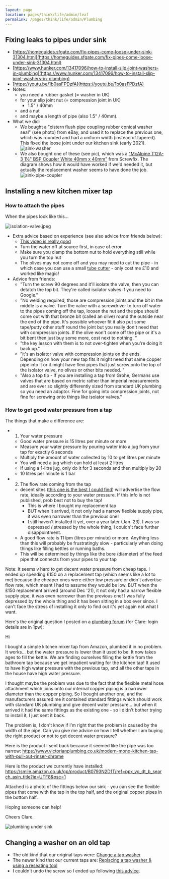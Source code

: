 ```yaml
---
layout: page
location: pages/think/life/admin/leaf
permalink: /pages/think/life/admin/Plumbing
---
```


## Fixing leaks to pipes under sink

- [https://homeguides.sfgate.com/fix-pipes-come-loose-under-sink-31304.html](https://homeguides.sfgate.com/fix-pipes-come-loose-under-sink-31304.html)
- [https://www.hunker.com/13417096/how-to-install-slip-joint-washers-in-plumbing](https://www.hunker.com/13417096/how-to-install-slip-joint-washers-in-plumbing)
- [https://youtu.be/1b0asFPDzfA](https://youtu.be/1b0asFPDzfA)
- Notes: 
    - you need a rubber gasket (= washer in UK) 
    - for your slip joint nut (= compression joint in UK) 
        - 1.5" / 40mm
    - and a nut 
    - and maybe a length of pipe (also 1.5" / 40mm).
- What we did:
    - We bought a "cistern flush pipe coupling rubber conical washer seal" (see photo) from eBay, and used it to replace the previous one, which was rounded and had a uniform width (instead of tapered). This fixed the loose joint under our kitchen sink (early 2021).
![sink-washer](/resources/images/sink-washer.png)
    - We also bought one of these (see pic), which was a ["McAlpine T12A-3 1½" BSP Coupler White 40mm x 40mm"](https://www.screwfix.com/p/mcalpine-t12a-3-1-bsp-coupler-white-40mm-x-40mm/7195V) from Screwfix. The diagram shows how it would have worked if we'd needed it, but actually the replacement washer seems to have done the job.
![sink-pipe-coupler](/resources/images/sink-pipe-coupler.JPEG)

## Installing a new kitchen mixer tap

### How to attach the pipes

When the pipes look like this...

![isolation-valve.jpeg](/resources/images/isolation-valve.jpeg)

- Extra advice based on experience (see also advice from friends below):
    - [This video is really good](https://www.youtube.com/watch?v=0C3ZjgMmS7E&t=380s)
    - Turn the water off at source first, in case of error
    - Make sure you clamp the bottom nut to hold everything still while you turn the top nut
    - The olives may not come off and you may need to cut the pipe - in which case you can use a small [tube cutter](https://smile.amazon.co.uk/gp/product/B085DNFZ36/ref=ppx_yo_dt_b_asin_title_o02_s00?ie=UTF8&psc=1) - only cost me £10 and worked like magic!
- Advice from friends:    
    - "Turn the screw 90 degrees and it'll isolate the valve, then you can detatch the top bit. They're called isolator valves if you need to Google."
    - "No welding required, those are compression joints and the bit in the middle is a valve. Turn the valve with a screwdriver to turn off water to the pipes coming off the tap, loosen the nut and the pipe should come out with that bronze bit (called an olive) round the outside near the end of the pipe. It's possible whoever fit it also put some tape/putty other stuff round the joint but you really don't need that with compression joints. If the olive won't come off the pipe or it's a bit bent then just buy some more, cost next to nothing. "
    - "the key lesson with them is to not over-tighten when you're doing it back up."
    - "it's an isolator valve with compression joints on the ends. Depending on how your new tap fits it might need that same copper pipe into it or it might have flexi pipes that just screw onto the top of the isolator valve, no olives or other bits needed. "
    - "Also a top tip - If you are installing a tap from Grohe, Germans use valves that are based on metric rather than imperial measurements and are ever so slightly differently sized from standard UK plumbing so you need an adaptor. Fine for going into compression joints, not fine for screwing onto things like isolator valves."

### How to get good water pressure from a tap

The things that make a difference are:

- 1. Your water pressure
    - Good water pressure is 15 litres per minute or more
    - Measure your water pressure by pouring water into a jug from your tap for exactly 6 seconds
    - Multiply the amount of water collected by 10 to get litres per minute
    - You will need a jug which can hold at least 2 litres
    - If using a 1-litre jug, only do it for 3 seconds and then multiply by 20
    - 10 litres per minute is 1 bar
- 2. The flow rate coming from the tap
    - decent sites ([this one is the best I could find](https://www.savemoneycutcarbon.com/)) will advertise the flow rate, ideally according to your water pressure. If this info is not published, prob best not to buy the tap!
        - This is where I bought my replacement tap
        - BUT when it arrived, it not only had a narrow flexible supply pipe, it was even narrower than the previous one!
        - I still haven't installed it yet, over a year later (Jan '23). I was so depressed / stressed by the whole thing, I couldn't face further disappointment.
    - A good flow rate is 11 lpm (litres per minute) or more. Anything less than this will probably be frustratingly slow - particularly when doing things like filling kettles or running baths.
    - This will be determined by things like the bore (diameter) of the feed pipe that connects from your pipes to your tap

Note: It seems v hard to get decent water pressure from cheap taps. I ended up spending £150 on a replacement tap (which seems like a lot to me) because the cheaper ones were either low pressure or didn't advertise flow rate, which meant I had to assume they would be low.
BUT when the £150 replacement arrived (around Dec '21), it not only had a narrow flexible supply pipe, it was even narrower than the previous one! I was fully depressed by the whole thing and it has been sitting in a box ever since. I can't face the stress of installing it only to find out it's yet again not what I want.

Here's the original question I posted on a [plumbing forum](https://www.diydoctor.org.uk/forums/low-water-pressure-for-new-kitchen-mixer-tap-t52821.html#p126961) (for Clare: login details are in 1pw):

Hi 

I bought a simple kitchen mixer tap from Amazon, plumbed it in no problem. It works... but the water pressure is lower than it used to be. It now takes ages to fill the kettle. We are finding ourselves filling the kettle from the bathroom tap because we get impatient waiting for the kitchen tap! It used to have high water pressure with the previous tap, and all the other taps in the house have high water pressure.

I thought maybe the problem was due to the fact that the flexible metal hose attachment which joins onto our internal copper piping is a narrower diameter than the copper piping. So I bought another one, and the manufacturers assured me it contained standard fittings which should work with standard UK plumbing and give decent water pressure... but when it arrived it had the same fittings as the existing one - so I didn't bother trying to install it, I just sent it back.

The problem is, I don't know if I'm right that the problem is caused by the width of the pipe. Can you give me advice on how I tell whether I am buying the right product or not to get decent water pressure?

Here is the product I sent back because it seemed like the pipe was too narrow: https://www.victorianplumbing.co.uk/modern-mono-kitchen-tap-with-pull-out-rinser-chrome

Here is the product we currently have installed: https://smile.amazon.co.uk/gp/product/B0793N2D1T/ref=ppx_yo_dt_b_search_asin_title?ie=UTF8&psc=1

Attached is a photo of the fittings below our sink - you can see the flexible pipes that come with the tap in the top half, and the original copper pipes in the bottom half.

Hoping someone can help!

Cheers
Clare.

![plumbing under sink](/resources/images/plumbing-under-sink.jpeg)

## Changing a washer on an old tap

- The old kind that our original taps were: [Change a tap washer](https://youtu.be/QpVMgbPQQj4)
- The newer kind that our current taps are: [Replacing a tap washer & using a reseating tool](https://youtu.be/lueb03Bb-vY)
- I couldn't undo the screw so I ended up following [this advice](/pages/think/life/misc-life-stuff.md#loosening--untightening-a-stuck-old-screw).